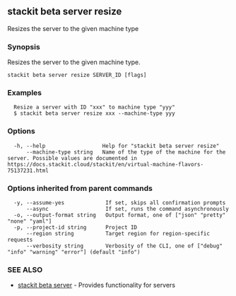 ## stackit beta server resize

Resizes the server to the given machine type

### Synopsis

Resizes the server to the given machine type.

```
stackit beta server resize SERVER_ID [flags]
```

### Examples

```
  Resize a server with ID "xxx" to machine type "yyy"
  $ stackit beta server resize xxx --machine-type yyy
```

### Options

```
  -h, --help                  Help for "stackit beta server resize"
      --machine-type string   Name of the type of the machine for the server. Possible values are documented in https://docs.stackit.cloud/stackit/en/virtual-machine-flavors-75137231.html
```

### Options inherited from parent commands

```
  -y, --assume-yes             If set, skips all confirmation prompts
      --async                  If set, runs the command asynchronously
  -o, --output-format string   Output format, one of ["json" "pretty" "none" "yaml"]
  -p, --project-id string      Project ID
      --region string          Target region for region-specific requests
      --verbosity string       Verbosity of the CLI, one of ["debug" "info" "warning" "error"] (default "info")
```

### SEE ALSO

* [stackit beta server](./stackit_beta_server.md)	 - Provides functionality for servers

